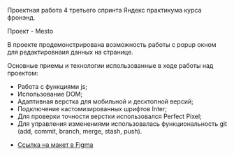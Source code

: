 Проектная работа 4 третьего спринта Яндекс практикума курса фронэнд.

Проект - Mesto

В проекте продемонстрирована возможность работы с popup окном для редактировнаия данных на странице.

Основные приемы и технологии использованные в ходе работы над проектом:
- Работа с функциями js;
- Использование DOM;
- Адаптивная верстка для мобильной и десктопной версий;
- Подключение кастомизированных шрифтов Inter;
- Для проверки точности верстки использовался Perfect Pixel;
- Для управления изменениями использовалась функциональность git (add, commit, branch, merge, stash, push).

* [Ссылка на макет в Figma](https://www.figma.com/file/2cn9N9jSkmxD84oJik7xL7/JavaScript.-Sprint-4?node-id=0%3A1)


